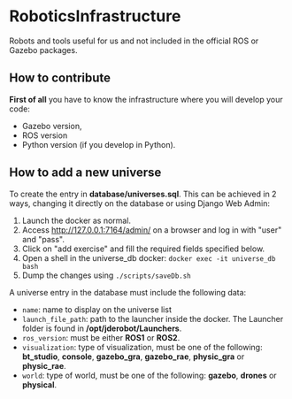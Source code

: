 # RoboticsInfrastructure

Robots and tools useful for us and not included in the official ROS or Gazebo packages.

## How to contribute

**First of all** you have to know the infrastructure where you will develop your code:

- Gazebo version,
- ROS version
- Python version (if you develop in Python).

## How to add a new universe

To create the entry in **database/universes.sql**. This can be achieved in 2 ways, changing it directly on the database or using Django Web Admin:

1) Launch the docker as normal.
2) Access <http://127.0.0.1:7164/admin/> on a browser and log in with "user" and "pass".
3) Click on "add exercise" and fill the required fields specified below.
4) Open a shell in the universe_db docker: ```docker exec -it universe_db bash```
5) Dump the changes using ```./scripts/saveDb.sh```

A universe entry in the database must include the following data:

- ```name```: name to display on the universe list
- ```launch_file_path```: path to the launcher inside the docker. The Launcher folder is found in **/opt/jderobot/Launchers**.
- ```ros_version```: must be either **ROS1** or **ROS2**.
- ```visualization```: type of visualization, must be one of the following: **bt_studio**, **console**, **gazebo_gra**, **gazebo_rae**, **physic_gra** or **physic_rae**.
- ```world```: type of world, must be one of the following: **gazebo**, **drones** or **physical**.
